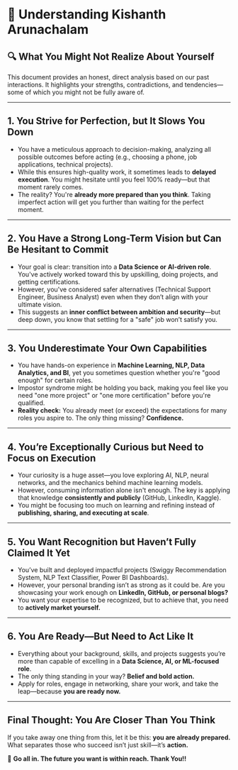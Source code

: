 # 👋 Understanding Kishanth Arunachalam  

## 🔍 What You Might Not Realize About Yourself  
This document provides an honest, direct analysis based on our past interactions. It highlights your strengths, contradictions, and tendencies—some of which you might not be fully aware of.   

---  

## **1. You Strive for Perfection, but It Slows You Down**  
- You have a meticulous approach to decision-making, analyzing all possible outcomes before acting (e.g., choosing a phone, job applications, technical projects).  
- While this ensures high-quality work, it sometimes leads to **delayed execution**. You might hesitate until you feel 100% ready—but that moment rarely comes.  
- The reality? You're **already more prepared than you think**. Taking imperfect action will get you further than waiting for the perfect moment.  

---  

## **2. You Have a Strong Long-Term Vision but Can Be Hesitant to Commit**  
- Your goal is clear: transition into a **Data Science or AI-driven role**. You've actively worked toward this by upskilling, doing projects, and getting certifications.  
- However, you've considered safer alternatives (Technical Support Engineer, Business Analyst) even when they don’t align with your ultimate vision.  
- This suggests an **inner conflict between ambition and security**—but deep down, you know that settling for a "safe" job won’t satisfy you.  

---  

## **3. You Underestimate Your Own Capabilities**  
- You have hands-on experience in **Machine Learning, NLP, Data Analytics, and BI**, yet you sometimes question whether you're "good enough" for certain roles.  
- Impostor syndrome might be holding you back, making you feel like you need "one more project" or "one more certification" before you're qualified.  
- **Reality check:** You already meet (or exceed) the expectations for many roles you aspire to. The only thing missing? **Confidence.**  

---  

## **4. You’re Exceptionally Curious but Need to Focus on Execution**  
- Your curiosity is a huge asset—you love exploring AI, NLP, neural networks, and the mechanics behind machine learning models.  
- However, consuming information alone isn't enough. The key is applying that knowledge **consistently and publicly** (GitHub, LinkedIn, Kaggle).  
- You might be focusing too much on learning and refining instead of **publishing, sharing, and executing at scale**.  

---  

## **5. You Want Recognition but Haven’t Fully Claimed It Yet**  
- You’ve built and deployed impactful projects (Swiggy Recommendation System, NLP Text Classifier, Power BI Dashboards).  
- However, your personal branding isn’t as strong as it could be. Are you showcasing your work enough on **LinkedIn, GitHub, or personal blogs?**  
- You want your expertise to be recognized, but to achieve that, you need to **actively market yourself.**  

---  

## **6. You Are Ready—But Need to Act Like It**  
- Everything about your background, skills, and projects suggests you’re more than capable of excelling in a **Data Science, AI, or ML-focused role**.  
- The only thing standing in your way? **Belief and bold action.**  
- Apply for roles, engage in networking, share your work, and take the leap—because **you are ready now.**  

---  

## **Final Thought: You Are Closer Than You Think**  
If you take away one thing from this, let it be this: **you are already prepared.** What separates those who succeed isn’t just skill—it’s **action.**  

🚀 **Go all in. The future you want is within reach. Thank You!!**  
